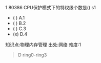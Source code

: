 1
80386 CPU保护模式下的特权级个数是() s1
- ( ) A.1
- ( ) B.2
- ( ) C.3
- (x) D.4

知识点:物理内存管理
出处:网络
难度:1
> D ring0-ring3
